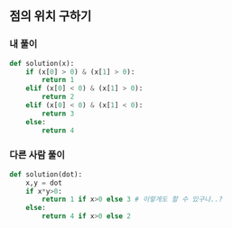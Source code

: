 ## 점의 위치 구하기

### 내 풀이
```python
def solution(x):
    if (x[0] > 0) & (x[1] > 0):
        return 1
    elif (x[0] < 0) & (x[1] > 0):
        return 2 
    elif (x[0] < 0) & (x[1] < 0):
        return 3 
    else:
        return 4
```

### 다른 사람 풀이
```python
def solution(dot):
    x,y = dot
    if x*y>0:
        return 1 if x>0 else 3 # 이렇게도 할 수 있구나..? 
    else:
        return 4 if x>0 else 2
```
